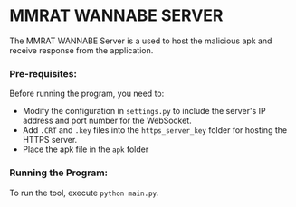 # MMRAT WANNABE SERVER

The MMRAT WANNABE Server is a used to host the malicious apk and receive response from the application.

### Pre-requisites:

Before running the program, you need to:
- Modify the configuration in `settings.py` to include the server's IP address and port number for the WebSocket.
- Add `.CRT` and `.key` files into the `https_server_key` folder for hosting the HTTPS server.
- Place the apk file in the `apk` folder

### Running the Program:

To run the tool, execute `python main.py`. 


